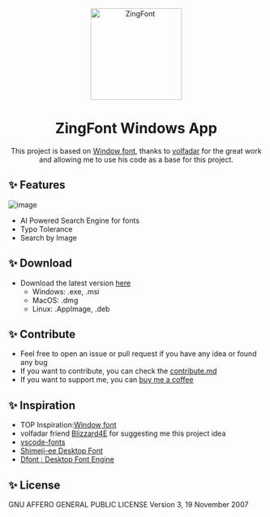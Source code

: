 <div align="center">
    <img width="180" src="https://zingfont.com/logo-zingfont-new.svg" alt="ZingFont">
    <h1 align="center">ZingFont Windows App</h1>
    <p align="center">This project is based on <a href="https://github.com/volfadar/Windowfont">Window font</a>, thanks to <a href="https://github.com/volfadar">volfadar</a> for the great work and allowing me to use his code as a base for this project.
    </p>
</div>

## ✨ Features

![image](https://zingfont.com/og-graph-zingfont-new.png)

- AI Powered Search Engine for fonts
- Typo Tolerance
- Search by Image


## ✨ Download

- Download the latest version [here](https://github.com/volfadar/tauri-zingfont.git/releases/latest)
  - Windows: .exe, .msi
  - MacOS: .dmg
  - Linux: .AppImage, .deb

## ✨ Contribute

- Feel free to open an issue or pull request if you have any idea or found any bug
- If you want to contribute, you can check the [contribute.md](https://github.com/volfadar/tauri-zingfont.git/blob/main/contribute.md)
- If you want to support me, you can [buy me a coffee](https://www.buymeacoffee.com/seakmeng)

## ✨ Inspiration

- TOP Inspiration:[Window font](https://github.com/volfadar/Windowfont)
- volfadar friend [Blizzard4E](https://github.com/Blizzard4E) for suggesting me this project idea
- [vscode-fonts](https://marketplace.visualstudio.com/items?itemName=tonybaloney.vscode-fonts)
- [Shimeji-ee Desktop Font](https://kilkakon.com/shimeji/)
- [Dfont : Desktop Font Engine](https://store.steampowered.com/app/1980920/Dfont__Desktop_Font_Engine/)

## ✨ License

GNU AFFERO GENERAL PUBLIC LICENSE Version 3, 19 November 2007
